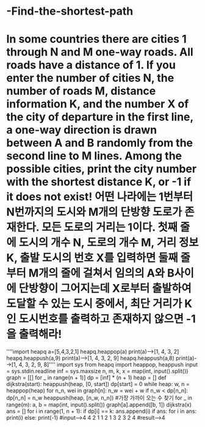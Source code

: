 # -Find-the-shortest-path
# In some countries there are cities 1 through N and M one-way roads. All roads have a distance of 1. If you enter the number of cities N, the number of roads M, distance information K, and the number X of the city of departure in the first line, a one-way direction is drawn between A and B randomly from the second line to M lines. Among the possible cities, print the city number with the shortest distance K, or -1 if it does not exist! 어떤 나라에는 1번부터 N번까지의 도시와 M개의 단방향 도로가 존재한다. 모든 도로의 거리는 1이다. 첫째 줄에 도시의 개수 N, 도로의 개수 M, 거리 정보 K, 출발 도시의 번호 X를 입력하면 둘째 줄부터 M개의 줄에 걸쳐서 임의의 A와 B사이에 단방향이 그어지는데 X로부터 출발하여 도달할 수 있는 도시 중에서, 최단 거리가 K인 도시번호를 출력하고 존재하지 않으면 -1을 출력해라!
''''import heapq
a=[5,4,3,2,1]
heapq.heappop(a)
print(a)-->[1, 4, 3, 2]
heapq.heappush(a,9)
print(a)-->[1, 4, 3, 2, 9]
heapq.heappush(a,8)
print(a)-->[1, 4, 3, 2, 9, 8]''''
import sys
from heapq import heappop, heappush
input = sys.stdin.readline
inf = sys.maxsize
n, m, k, x = map(int, input().split())
graph = [[] for _ in range(n + 1)]
dp = [inf] * (n + 1)
heap = []
def dijkstra(start):
    heappush(heap, [0, start])
    dp[start] = 0
    while heap:
        w, n = heappop(heap) 
        for n_n, wei in graph[n]: 
            n_w = wei + w
            if n_w < dp[n_n]:
                dp[n_n] = n_w
                heappush(heap, [n_w, n_n]) #가장 가까이 오는 수 찾기
for _ in range(m):
    a, b = map(int, input().split())
    graph[a].append([b, 1])
dijkstra(x)
ans = []
for i in range(1, n + 1):
    if dp[i] == k:
        ans.append(i)
if ans:
    for i in ans:
        print(i)
else:
    print(-1)
#input-->4 4 2 1  1 2  1 3  2 3  2 4
#result-->4
